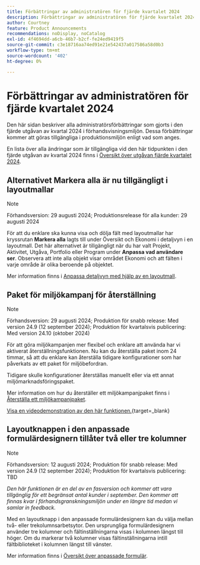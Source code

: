 ```yaml
---
title: Förbättringar av administratören för fjärde kvartalet 2024
description: Förbättringar av administratören för fjärde kvartalet 2024
author: Courtney
feature: Product Announcements
recommendations: noDisplay, noCatalog
exl-id: 4f4694dd-a6cb-46b7-b2cf-fe24ed9419f5
source-git-commit: c3e18716aa74ed91e21e542437a017586a58d0b3
workflow-type: tm+mt
source-wordcount: '402'
ht-degree: 0%

---
```


# Förbättringar av administratören för fjärde kvartalet 2024

Den här sidan beskriver alla administratörsförbättringar som gjorts i den fjärde utgåvan av kvartal 2024 i förhandsvisningsmiljön. Dessa förbättringar kommer att göras tillgängliga i produktionsmiljön enligt vad som anges.

En lista över alla ändringar som är tillgängliga vid den här tidpunkten i den fjärde utgåvan av kvartal 2024 finns i [Översikt över utgåvan fjärde kvartalet 2024](/help/quicksilver/product-announcements/product-releases/24-q4-release-activity/24-q4-release-overview.md).

## Alternativet Markera alla är nu tillgängligt i layoutmallar

>[!NOTE]
>
>Förhandsversion: 29 augusti 2024; Produktionsrelease för alla kunder: 29 augusti 2024

För att du enklare ska kunna visa och dölja fält med layoutmallar har kryssrutan **Markera alla** lagts till under Översikt och Ekonomi i detaljvyn i en layoutmall. Det här alternativet är tillgängligt när du har valt Projekt, Aktivitet, Utgåva, Portfolio eller Program under **Anpassa vad användare ser**. Observera att inte alla objekt visar området Ekonomi och att fälten i varje område är olika beroende på objektet.

Mer information finns i [Anpassa detaljvyn med hjälp av en layoutmall](/help/quicksilver/administration-and-setup/customize-workfront/use-layout-templates/customize-details-view-layout-template.md).

## Paket för miljökampanj för återställning

>[!NOTE]
>
>Förhandsversion: 29 augusti 2024; Produktion för snabb release: Med version 24.9 (12 september 2024); Produktion för kvartalsvis publicering: Med version 24.10 (oktober 2024)

För att göra miljökampanjen mer flexibel och enklare att använda har vi aktiverat återställningsfunktionen. Nu kan du återställa paket inom 24 timmar, så att du enklare kan återställa tidigare konfigurationer som har påverkats av ett paket för miljöbefordran.

Tidigare skulle konfigurationer återställas manuellt eller via ett annat miljömarknadsföringspaket.

Mer information om hur du återställer ett miljökampanjpaket finns i [Återställa ett miljökampanjpaket](/help/quicksilver/administration-and-setup/set-up-workfront/workfront-testing-environments/environment-promotion-rollback.md).

[Visa en videodemonstration av den här funktionen.](https://video.tv.adobe.com/v/3434025/){target=_blank}

## Layoutknappen i den anpassade formulärdesignern tillåter två eller tre kolumner

>[!NOTE]
>
>Förhandsversion: 12 augusti 2024; Produktion för snabb release: Med version 24.9 (12 september 2024); Produktion för kvartalsvis publicering: TBD
>
>_Den här funktionen är en del av en fasversion och kommer att vara tillgänglig för ett begränsat antal kunder i september. Den kommer att finnas kvar i förhandsgranskningsmiljön under en längre tid medan vi samlar in feedback._

Med en layoutknapp i den anpassade formulärdesignern kan du välja mellan två- eller trekolumnsarbetsytor. Den ursprungliga formulärdesignern använder tre kolumner och fältinställningarna visas i kolumnen längst till höger. Om du markerar två kolumner visas fältinställningarna intill fältbiblioteket i kolumnen längst till vänster.

Mer information finns i [Översikt över anpassade formulär](/help/quicksilver/administration-and-setup/customize-workfront/create-manage-custom-forms/custom-forms-overview.md).
